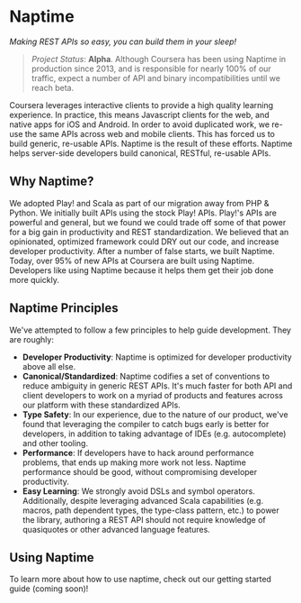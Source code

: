 # Naptime #

*Making REST APIs so easy, you can build them in your sleep!*

> *Project Status*: **Alpha**. Although Coursera has been using Naptime in production since 2013,
  and is responsible for nearly 100% of our traffic, expect a number of API and binary
  incompatibilities until we reach beta.

Coursera leverages interactive clients to provide a high quality learning experience. In practice,
this means Javascript clients for the web, and native apps for iOS and Android. In order to avoid
duplicated work, we re-use the same APIs across web and mobile clients. This has forced us to build
generic, re-usable APIs. Naptime is the result of these efforts. Naptime helps server-side
developers build canonical, RESTful, re-usable APIs.

## Why Naptime? ##

We adopted Play! and Scala as part of our migration away from PHP & Python. We initially built APIs
using the stock Play! APIs. Play!'s APIs are powerful and general, but we found we could trade off
some of that power for a big gain in productivity and REST standardization. We believed that an
opinionated, optimized framework could DRY out our code, and increase developer productivity.
After a number of false starts, we built Naptime. Today, over 95% of new APIs at Coursera are built
using Naptime. Developers like using Naptime because it helps them get their job done more quickly.

## Naptime Principles ##

We've attempted to follow a few principles to help guide development. They are roughly:

 - **Developer Productivity**: Naptime is optimized for developer productivity above all else.
 - **Canonical/Standardized**: Naptime codifies a set of conventions to reduce ambiguity in generic
   REST APIs. It's much faster for both API and client developers to work on a myriad of products
   and features across our platform with these standardized APIs.
 - **Type Safety**: In our experience, due to the nature of our product, we've found that leveraging
   the compiler to catch bugs early is better for developers, in addition to taking advantage of
   IDEs (e.g. autocomplete) and other tooling.
 - **Performance**: If developers have to hack around performance problems, that ends up making more
   work not less. Naptime performance should be good, without compromising developer productivity.
 - **Easy Learning**: We strongly avoid DSLs and symbol operators. Additionally, despite leveraging
   advanced Scala capabilities (e.g. macros, path dependent types, the type-class pattern, etc.) to
   power the library, authoring a REST API should not require knowledge of quasiquotes or other
   advanced language features.

## Using Naptime ##

To learn more about how to use naptime, check out our getting started guide (coming soon)!
